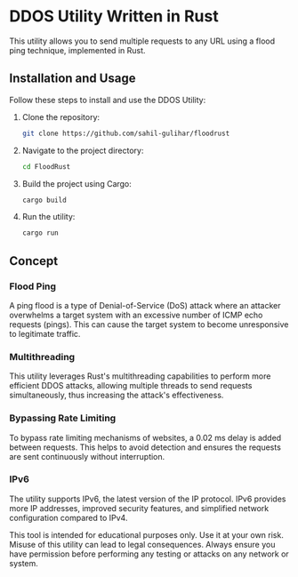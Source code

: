# DDOS Utility Written in Rust

This utility allows you to send multiple requests to any URL using a flood ping technique, implemented in Rust.

## Installation and Usage

Follow these steps to install and use the DDOS Utility:

1. Clone the repository:
    ```bash
    git clone https://github.com/sahil-gulihar/floodrust
    ```

2. Navigate to the project directory:
    ```bash
    cd FloodRust
    ```

3. Build the project using Cargo:
    ```bash
    cargo build
    ```

4. Run the utility:
    ```bash
    cargo run
    ```

## Concept

### Flood Ping
A ping flood is a type of Denial-of-Service (DoS) attack where an attacker overwhelms a target system with an excessive number of ICMP echo requests (pings). This can cause the target system to become unresponsive to legitimate traffic.

### Multithreading
This utility leverages Rust's multithreading capabilities to perform more efficient DDOS attacks, allowing multiple threads to send requests simultaneously, thus increasing the attack's effectiveness.

### Bypassing Rate Limiting
To bypass rate limiting mechanisms of websites, a 0.02 ms delay is added between requests. This helps to avoid detection and ensures the requests are sent continuously without interruption.

### IPv6
The utility supports IPv6, the latest version of the IP protocol. IPv6 provides more IP addresses, improved security features, and simplified network configuration compared to IPv4.


This tool is intended for educational purposes only. Use it at your own risk. Misuse of this utility can lead to legal consequences. Always ensure you have permission before performing any testing or attacks on any network or system.
